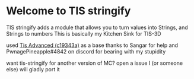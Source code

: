 # Welcome to TIS stringify

TIS stringify adds a module that allows you to turn values into Strings, and Strings to numbers
This is basically my Kitchen Sink for TIS-3D

used [Tis Advanced (c19343a)](https://gitlab.com/zack-emmert/tis-advanced/-/commit/c19343abd5e06239c948d2878b14f37600a787c5) as a base
thanks to Sangar for help and PwnagePineapple#4842 on discord for bearing with my stupidity

want tis-stringify for another version of MC? open a issue I (or someone else) will gladly port it